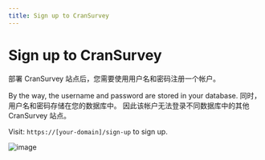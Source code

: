 ```yaml
---
title: Sign up to CranSurvey
---
```


# Sign up to CranSurvey

部署 CranSurvey 站点后，您需要使用用户名和密码注册一个帐户。

By the way, the username and password are stored in your database. 同时，用户名和密码存储在您的数据库中。 因此该帐户无法登录不同数据库中的其他 CranSurvey 站点。

Visit: `https://[your-domain]/sign-up` to sign up.

![image](https://github.com/ocoke/csur-site/assets/71591824/6fd03d84-8943-4bf5-8105-e9b615b9cd80)
